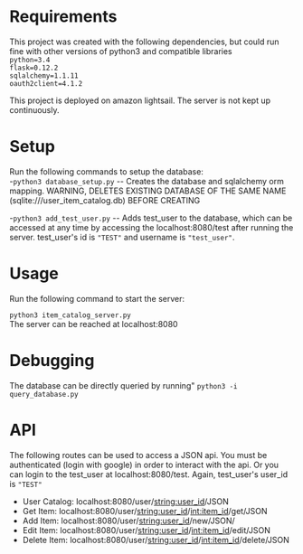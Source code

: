 # Requirements
This project was created with the following dependencies, but could run fine with other versions of python3 and compatible libraries  
`python=3.4`  
`flask=0.12.2`  
`sqlalchemy=1.1.11`  
`oauth2client=4.1.2`  

This project is deployed on amazon lightsail. The server is not kept up continuously.  

# Setup

Run the following commands to setup the database:  
-`python3 database_setup.py` -- Creates the database and sqlalchemy orm mapping. WARNING, DELETES EXISTING DATABASE OF THE SAME NAME (sqlite:///user_item_catalog.db) BEFORE CREATING  

-`python3 add_test_user.py` -- Adds test_user to the database, which can be accessed at any time by accessing the localhost:8080/test after running the server. test_user's id is `"TEST"` and username is `"test_user"`.  

# Usage

Run the following command to start the server:  

`python3 item_catalog_server.py`  
The server can be reached at localhost:8080
  

# Debugging  

The database can be directly queried by running"
`python3 -i query_database.py`  

# API

The following routes can be used to access a JSON api. 
You must be authenticated (login with google) in order to interact with the api. Or you can login to the test_user at localhost:8080/test. Again, test_user's user_id is `"TEST"`  

- User Catalog: localhost:8080/user/<string:user_id>/JSON
- Get Item: localhost:8080/user/<string:user_id>/<int:item_id>/get/JSON
- Add Item: localhost:8080/user/<string:user_id>/new/JSON/
- Edit Item: localhost:8080/user/<string:user_id>/<int:item_id>/edit/JSON
- Delete Item: localhost:8080/user/<string:user_id>/<int:item_id>/delete/JSON
